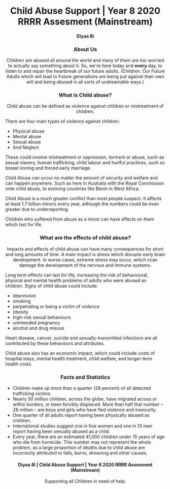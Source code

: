 <h1 align="center">
    Child Abuse Support | Year 8 2020 RRRR Assesment (Mainstream)
</h1>
 <h4 align="center">
 Diyaa 8I
 </h4>

<h3 align="center">
About Us
</h3>

 <p align="center"> Children are abused all around the world and many of them are too worried to actually say something about it. So, we're here today and <b>every</b> day, to listen to and repair the heartbreak of our future adults. (Children. Our Future Adults which will lead to Future generations are being put against their own will and being abused in all sorts of undreamable ways.)
</p>

<h3 align="center">
What is Child abuse?
</h3>

<p align="center">
Child abuse can be defined as violence against children or mistreatment of children.

There are four main types of violence against children:

<ul>
<li>Physical abuse
<li>Mental abuse
<li>Sexual abuse
<li>And Neglect
</ul>

These could involve mistreatment or oppression, torment or abuse, such-as sexual slavery, human trafficking, child labour and hurtful practices, such as breast ironing and forced early marriage.

Child Abuse can occur no matter the amount of security and welfare and can happen anywhere. Such as here in Australia with the Royal Commission onto child abuse, to evolving countries like Benin in West Africa.

Child Abuse is a much greater conflict than most people suspect. It affects at least 1.7 billion minors every year, although the numbers could be even greater due to underreporting.

Children who suffered from abuse as a minor can have effects on them which last for life.
</p>

<h3 align="center">
What are the effects of child abuse?
</h3>

<p align="center">
Impacts and effects of child abuse can have many consequences for short and long amounts of time. A main impact is stress which disrupts early brain development. In worse cases, extreme stress may occur, which ccan damage the development of the nervous and immune systems.

Long term effects can last for life, increasing the risk of behavioural, physical and mental health problems of adults who were abused as children. Signs of child abuse could include:

<ul>
<li>depression
<li>smoking
<li>perpetrating or being a victim of violence
<li>obesity
<li>high-risk sexual behaviours
<li>unintended pregnancy
<li>alcohol and drug misuse
</ul>

Heart disease, cancer, suicide and sexually-transmitted infections are all contributed by these behaviours and attributes.

Child abuse also has an economic impact, which could include costs of hospital stays, mental health treatment, child welfare, and longer-term health costs.


</p>

<h3 align="center">
Facts and Statistics
</h3>

<ul align="left">
<li>Children make up more than a quarter (28 percent) of all detected trafficking victims. 
<li>Nearly 50 million children, across the globe, have migrated across or within borders, or been forcibly displaced. More than half that number – 28 million – are boys and girls who have fled violence and insecurity. 
<li>One quarter of all adults report having been physically abused as children.
<li>International studies suggest one in five women and one in 13 men report having been sexually abused as a child.
<li>Every year, there are an estimated 41,000 children under 15 years of age who die from homicide. This number may not represent the whole problem, as a large proportion of deaths due to child abuse are incorrectly attributed to falls, burns, drowning and other causes.
</ul>

<h4 align="center">
Diyaa 8I | Child Abuse Support | Year 8 2020 RRRR Assesment (Mainstream)
</h4>
 <footer><p align="center">
 Supporting all Children in need of help.
 </p></footer>